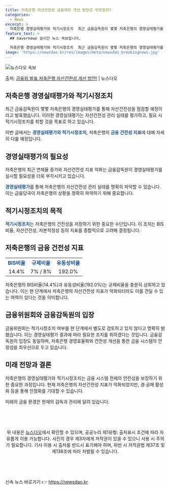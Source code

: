 ```yaml
---
title: 저축은행 자산건전성 금융위의 개선 방안은 무엇일까?
categories:
  - News
excerpt: >
  저축은행 경영실태평가와 적기시정조치  최근 금융감독원이 몇몇 저축은행의 경영실태평가를 통해 자산건전성을 점검…
feature_text: >
  ## navernews 실시간 뉴스 속보입니다.

  저축은행 경영실태평가와 적기시정조치  최근 금융감독원이 몇몇 저축은행의 경영실태평가를 통해 자산건전성을 점검…
image: 'https://newsdao.kr/res/images/meta/newsdao_breakingnews.jpg'
---
```


![뉴스다오 속보](https://newsdao.kr/res/images/meta/newsdao_breakingnews.jpg)

<p>출처: <a href="https://newsdao.kr/4285" rel="dofollow">금융위 발표 저축은행 자산건전성 개선 방안!</a> | 뉴스다오</p>

<h2 data-ke-size="size26">저축은행 경영실태평가와 적기시정조치</h2>
<p data-ke-size="size16">최근 금융감독원이 몇몇 저축은행의 경영실태평가를 통해 자산건전성을 점검할 예정이라고 발표했습니다. 이러한 경영실태평가는 자산건전성 관리 실태를 평가하고, 필요 시 적기시정조치를 취할 것을 목표로 하고 있습니다.</p>
<p data-ke-size="size16">이번 글에서는 <b><span style="color: #1a5490;">경영실태평가와 적기시정조치</span></b>, 저축은행의 <b><span style="color: #1a5490;">금융 건전성 지표</span></b>에 대해 자세히 다룰 예정입니다.</p>

<h2 data-ke-size="size26">경영실태평가의 필요성</h2>
<p data-ke-size="size16">저축은행의 최근 연체율 증가와 자산건전성 지표 악화는 금융감독원이 경영실태평가를 실시할 필요성을 더욱 부각시키고 있습니다.</p>
<p data-ke-size="size16"><b><span style="color: #1a5490;">경영실태평가</span></b>를 통해 저축은행의 자산건전성 관리 실태를 명확히 파악할 수 있습니다. 이는 금융당국이 저축은행의 상황을 정확히 파악하기 위해 중요합니다.</p>

<h2 data-ke-size="size26">적기시정조치의 목적</h2>
<p data-ke-size="size16"><b><span style="color: #1a5490;">적기시정조치</span></b>는 저축은행의 건전성을 저장하기 위한 중요한 수단입니다. 이 조치는 BIS비율, 자산건전성, 자본적정성 등의 지표를 종합적으로 고려해 결정됩니다.</p>

<h2 data-ke-size="size26">저축은행의 금융 건전성 지표</h2>
<table>
  <tr>
    <td style="text-align: center; height: 17px;"><b><span style="color: #1a5490;">BIS비율</span></b></td>
    <td style="text-align: center; height: 17px;"><b><span style="color: #1a5490;">규제비율</span></b></td>
    <td style="text-align: center; height: 17px;"><b><span style="color: #1a5490;">유동성비율</span></b></td>
  </tr>
  <tr>
    <td style="text-align: center; height: 17px;">14.4%</td>
    <td style="text-align: center; height: 17px;">7% / 8%</td>
    <td style="text-align: center; height: 17px;">192.0%</td>
  </tr>
</table>
<p data-ke-size="size16">저축은행의 BIS비율(14.4%)과 유동성비율(192.0%)는 규제비율을 충분히 상회하고 있습니다. 이는 현 단계에서 저축은행의 자산건전성 지표가 악화되더라도 이를 견딜 수 있는 여력이 있다는 것을 의미합니다.</p>

<h2 data-ke-size="size26">금융위원회와 금융감독원의 입장</h2>
<p data-ke-size="size16">금융위원회는 적기시정조치 여부를 현 단계에서 별도로 검토하고 있지 않다고 명확히 밝혔습니다. 이는 경영실태평가 결과에 따라 필요한 조치를 취하겠다는 것입니다. 금융감독원의 입장도 동일하며, 저축은행 경영효율화와 건전성 개선을 통한 금융 시스템의 안정성을 최우선으로 두고 있습니다.</p>

<h2 data-ke-size="size26">미래 전망과 결론</h2>
<p data-ke-size="size16">저축은행의 경영실태평가와 적기시정조치는 금융 시스템 전체의 안전성을 보장하기 위한 중요한 과정입니다. 현재 저축은행의 자산건전성 지표가 악화되었지만, 경·공매 활성화 등을 통해 안정화를 기대할 수 있습니다.</p>
<p data-ke-size="size16">미래의 금융 환경은 현재의 감독과 관리에 달려 있습니다.</p>

<p data-ke-size="size16">&nbsp;</p>
<p data-ke-size="size16">&nbsp;</p>
<div style="text-align: center;">위 내용은 <a href="https://newsdao.kr/4285">뉴스다오</a>에서 확인할 수 있으며, 공공누리 제1유형: 출처표시 조건에 따라 자유롭게 이용 가능합니다. 사진의 경우 제3자에게 저작권이 있을 수 있으니 사용 시 주의가 필요합니다. 기사 이용 시 출처를 반드시 표기해야 하며, 위반 시 저작권법 제37조 및 제138조에 따라 처벌될 수 있습니다.</div>
<p data-ke-size="size16">&nbsp;</p>
<p data-ke-size="size16">&nbsp;</p> 

신속 뉴스 바로가기 👉 <a href="https://newsdao.kr" rel="dofollow">https://newsdao.kr</a>



